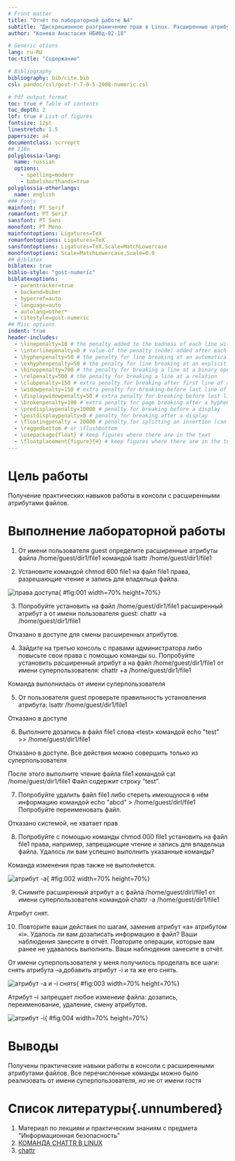 ```yaml
---
# Front matter
title: "Отчёт по лабораторной работе №4"
subtitle: "Дискреционное разграничение прав в Linux. Расширенные атрибуты"
author: "Конева Анастасия НБИбд-02-18"

# Generic otions
lang: ru-RU
toc-title: "Содержание"

# Bibliography
bibliography: bib/cite.bib
csl: pandoc/csl/gost-r-7-0-5-2008-numeric.csl

# Pdf output format
toc: true # Table of contents
toc_depth: 2
lof: true # List of figures
fontsize: 12pt
linestretch: 1.5
papersize: a4
documentclass: scrreprt
## I18n
polyglossia-lang:
  name: russian
  options:
	- spelling=modern
	- babelshorthands=true
polyglossia-otherlangs:
  name: english
### Fonts
mainfont: PT Serif
romanfont: PT Serif
sansfont: PT Sans
monofont: PT Mono
mainfontoptions: Ligatures=TeX
romanfontoptions: Ligatures=TeX
sansfontoptions: Ligatures=TeX,Scale=MatchLowercase
monofontoptions: Scale=MatchLowercase,Scale=0.9
## Biblatex
biblatex: true
biblio-style: "gost-numeric"
biblatexoptions:
  - parentracker=true
  - backend=biber
  - hyperref=auto
  - language=auto
  - autolang=other*
  - citestyle=gost-numeric
## Misc options
indent: true
header-includes:
  - \linepenalty=10 # the penalty added to the badness of each line within a paragraph (no associated penalty node) Increasing the value makes tex try to have fewer lines in the paragraph.
  - \interlinepenalty=0 # value of the penalty (node) added after each line of a paragraph.
  - \hyphenpenalty=50 # the penalty for line breaking at an automatically inserted hyphen
  - \exhyphenpenalty=50 # the penalty for line breaking at an explicit hyphen
  - \binoppenalty=700 # the penalty for breaking a line at a binary operator
  - \relpenalty=500 # the penalty for breaking a line at a relation
  - \clubpenalty=150 # extra penalty for breaking after first line of a paragraph
  - \widowpenalty=150 # extra penalty for breaking before last line of a paragraph
  - \displaywidowpenalty=50 # extra penalty for breaking before last line before a display math
  - \brokenpenalty=100 # extra penalty for page breaking after a hyphenated line
  - \predisplaypenalty=10000 # penalty for breaking before a display
  - \postdisplaypenalty=0 # penalty for breaking after a display
  - \floatingpenalty = 20000 # penalty for splitting an insertion (can only be split footnote in standard LaTeX)
  - \raggedbottom # or \flushbottom
  - \usepackage{float} # keep figures where there are in the text
  - \floatplacement{figure}{H} # keep figures where there are in the text
---
```


# Цель работы

Получение практических навыков работы в консоли с расширенными атрибутами файлов.

# Выполнение лабораторной работы

1. От имени пользователя guest определите расширенные атрибуты файла /home/guest/dir1/file1 командой lsattr /home/guest/dir1/file1

2. Установите командой chmod 600 file1 на файл file1 права, разрешающие чтение и запись для владельца файла.

![права доступа](figure/1.png){ #fig:001 width=70% height=70%}

3. Попробуйте установить на файл /home/guest/dir1/file1 расширенный атрибут a от имени пользователя guest: chattr +a /home/guest/dir1/file1

Отказано в доступе для смены расширенных атрибутов.

4. Зайдите на третью консоль с правами администратора либо повысьте свои права с помощью команды su. Попробуйте установить расширенный атрибут a на файл /home/guest/dir1/file1 от имени суперпользователя: chattr +a /home/guest/dir1/file1

Команда выполнилась от имени суперпользователя

5. От пользователя guest проверьте правильность установления атрибута: lsattr /home/guest/dir1/file1

Отказано в доступе

6. Выполните дозапись в файл file1 слова «test» командой echo "test" >> /home/guest/dir1/file1

Отказано в доступе. Все действия можно совершить только из суперпользователя

После этого выполните чтение файла file1 командой cat /home/guest/dir1/file1 Файл содержит строку “test”.

7. Попробуйте удалить файл file1 либо стереть имеющуюся в нём информацию командой echo "abcd"  >  /home/guest/dirl/file1 Попробуйте переименовать файл.

Отказано системой, не хватает прав

8. Попробуйте с помощью команды chmod 000 file1 установить на файл file1 права, например, запрещающие чтение и запись для владельца файла. Удалось ли вам успешно выполнить указанные команды?

Команда изменения прав также не выполняется.

![атрибут -a](figure/2.png){ #fig:002 width=70% height=70%}

9. Снимите расширенный атрибут a с файла /home/guest/dirl/file1 от имени суперпользователя командой chattr -a /home/guest/dir1/file1

Атрибут снят.

10. Повторите ваши действия по шагам, заменив атрибут «a» атрибутом «i». Удалось ли вам дозаписать информацию в файл? Ваши наблюдения занесите в отчёт. 
Повторите операции, которые вам ранее не удавалось выполнить. Ваши наблюдения занесите в отчёт.

От имени суперпользователя у меня получилось проделать все шаги: снять атрибута –а,добавить атрибут -i и та же его снять.

![атрибут -a и -i снятs](figure/3.png){ #fig:003 width=70% height=70%}


Атрибут –i запрещает любое изменеие файла: дозапись, переименование, удаление, смену атрибутов.

![атрибут -i](image/04.png){ #fig:004 width=70% height=70%}

# Выводы

Получены практические навыки работы в консоли с расширенными атрибутами файлов. Все перечисленные команды можно было реализовать от имени суперпользователя, но не от имени гостя

# Список литературы{.unnumbered}

1. Материал по лекциям и практическим знаниям с предмета "Информационная безопасность"
2.  [КОМАНДА CHATTR В LINUX](https://losst.ru/neizmenyaemye-fajly-v-linux)
2. [chattr](https://en.wikipedia.org/wiki/Chattr)
